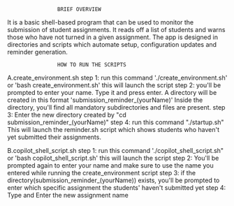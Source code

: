 			
					BRIEF OVERVIEW
It is a basic shell-based program that can be used to monitor the submission of student assignments. 
It reads off a list of students and warns those who have not turned in a given assignment. 
The app is designed in directories and scripts which automate setup, configuration updates and 
reminder generation.


					HOW TO RUN THE SCRIPTS
A.create_environment.sh
	step 1: run this command './create_environment.sh' or 'bash create_environment.sh' this will launch the script
	step 2: you'll be prompted to enter your name. Type it and press enter.
		A directory will be created in this format 'submission_reminder_(yourName)'
		Inside the directory, you'll find all mandatory subdirectories and files are present.
	step 3: Enter the new directory created by "cd submission_reminder_(yourName)"
	step 4: run this command "./startup.sh"
		This will launch the reminder.sh script which shows students who haven't yet submitted their assignments.

B.copilot_shell_script.sh
	step 1: run this command './copilot_shell_script.sh" or 'bash copilot_shell_script.sh' this will launch the script
	step 2: You'll be prompted again to enter your name and make sure to use the name you entered while running the create_environment script
	step 3: if the directory(submission_reminder_(yourName)) exists, you'll be prompted to enter which specific assignment 
			the students' haven't submitted yet
	step 4: Type and Enter the new assignment name
